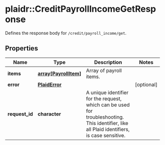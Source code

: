 # plaidr::CreditPayrollIncomeGetResponse

Defines the response body for `/credit/payroll_income/get`.

## Properties
Name | Type | Description | Notes
------------ | ------------- | ------------- | -------------
**items** | [**array[PayrollItem]**](PayrollItem.md) | Array of payroll items. | 
**error** | [**PlaidError**](PlaidError.md) |  | [optional] 
**request_id** | **character** | A unique identifier for the request, which can be used for troubleshooting. This identifier, like all Plaid identifiers, is case sensitive. | 


